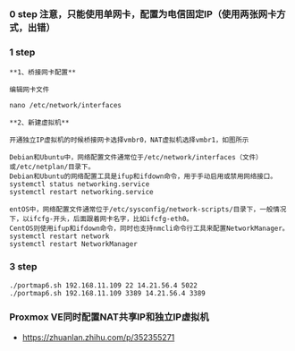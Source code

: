 
### 0 step 注意，只能使用单网卡，配置为电信固定IP（使用两张网卡方式，出错）

### 1 step
```text
**1、桥接网卡配置**

编辑网卡文件

nano /etc/network/interfaces

**2、新建虚拟机**

开通独立IP虚拟机的时候桥接网卡选择vmbr0，NAT虚拟机选择vmbr1，如图所示

Debian和Ubuntu中，网络配置文件通常位于/etc/network/interfaces（文件）或/etc/netplan/目录下。
Debian和Ubuntu的网络配置工具是ifup和ifdown命令，用于手动启用或禁用网络接口。
systemctl status networking.service
systemctl restart networking.service

entOS中，网络配置文件通常位于/etc/sysconfig/network-scripts/目录下，一般情况下，以ifcfg-开头，后面跟着网卡名字，比如ifcfg-eth0。
CentOS则使用ifup和ifdown命令，同时也支持nmcli命令行工具来配置NetworkManager。
systemctl restart network
systemctl restart NetworkManager

```

### 3 step
```shell
./portmap6.sh 192.168.11.109 22 14.21.56.4 5022
./portmap6.sh 192.168.11.109 3389 14.21.56.4 3389

```



### Proxmox VE同时配置NAT共享IP和独立IP虚拟机
- https://zhuanlan.zhihu.com/p/352355271
```text

```
